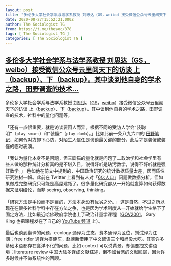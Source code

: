```yaml
---
layout: post
title: "多伦多大学社会学系与法学系教授 刘思达（GS，weibo）接受微信公众号云里阅天下的访谈 上（backup）、下（backup）。其中谈到他自身的学术之路，田野调查的技术"
date: 2020-08-27T15:52:21.000Z
author: The Sociologist TG
from: https://t.me/thesoc/378
tags: [ The Sociologist TG ]
categories: [ The Sociologist TG ]
---
```

<!--1598543541000-->
[多伦多大学社会学系与法学系教授 刘思达（GS，weibo）接受微信公众号云里阅天下的访谈 上（backup）、下（backup）。其中谈到他自身的学术之路，田野调查的技术...](https://t.me/thesoc/378)
------

<div>
<p>多伦多大学社会学系与法学系教授 <a href="http://www.sidaliu.net/" target="_blank" rel="noopener" onclick="return confirm('Open this link?\n\n'+this.href);">刘思达</a>（<a href="https://scholar.google.com/citations?user=BnrdqH8AAAAJ&hl=en" target="_blank" rel="noopener" onclick="return confirm('Open this link?\n\n'+this.href);">GS</a>，<a href="https://weibo.com/sidaliu?is_all=1#1598540461327" target="_blank" rel="noopener" onclick="return confirm('Open this link?\n\n'+this.href);">weibo</a>）接受微信公众号云里阅天下的访谈 <a href="https://mp.weixin.qq.com/s/vZs-r2AC1OQrWJcpamZOgQ" target="_blank" rel="noopener" onclick="return confirm('Open this link?\n\n'+this.href);">上</a>（<a href="https://telegra.ph/%E7%A4%BE%E4%BC%9A%E5%AD%A6%E6%98%AF%E4%B8%AA%E9%99%B6%E5%86%B6%E6%83%85%E6%93%8D%E7%9A%84%E5%9C%B0%E6%96%B9%E5%88%98%E6%80%9D%E8%BE%BE%E6%95%99%E6%8E%88%E8%AE%BF%E8%B0%88%E5%BD%95%E4%B8%8A-08-27" target="_blank" rel="noopener" onclick="return confirm('Open this link?\n\n'+this.href);">backup</a>）、<a href="https://mp.weixin.qq.com/s/Ka8_awd6jnf9uFy48_4gFw" target="_blank" rel="noopener" onclick="return confirm('Open this link?\n\n'+this.href);">下</a>（<a href="https://telegra.ph/%E4%B8%AD%E5%9B%BD%E4%BA%BA%E5%86%99%E7%9A%84%E7%90%86%E8%AE%BA%E8%A6%81%E5%83%8F%E4%B8%AD%E5%9B%BD%E4%B8%80%E6%A0%B7----%E5%88%98%E6%80%9D%E8%BE%BE%E6%95%99%E6%8E%88%E8%AE%BF%E8%B0%88%E5%BD%95%E4%B8%8B-08-27" target="_blank" rel="noopener" onclick="return confirm('Open this link?\n\n'+this.href);">backup</a>）。其中谈到他自身的学术之路，田野调查的技术，社科中的量化问题等。<br><br>「还有一点很重要，就是访谈要因人而异，根据不同的受访人学会<code>“</code>装聪明<code>”</code>（<code>play smart</code>）和<code>“</code>装傻<code>”</code>（<code>play dumb</code>）。」比如此前一条八九六四的 <a href="https://t.me/thesoc/363" target="_blank" rel="noopener" onclick="return confirm('Open this link?\n\n'+this.href);">田野笔记</a>，如何令对方卸下心防，对陌生人信任是访谈最关键的部分，此后才是装傻或装懂的临时表演。<br><br>「我认为量化本身不是问题，但三脚猫的量化就是问题了<code>……</code>政治学和社会学里有些人做的那种统计分析真的是不堪入目，说得好听是玷污数学，说得不好听就是强奸数学。」 也如他在前文中提到的，中国政治研究的统计数据质量太差，因而质性研究独树一帜。此前在 Twitter 上看到有人对「<a href="http://www.xinhuanet.com/politics/2020-05/29/c_1126047196.htm" target="_blank" rel="noopener" onclick="return confirm('Open this link?\n\n'+this.href);">6</a><a href="http://www.xinhuanet.com/politics/2020-05/29/c_1126047196.htm" target="_blank" rel="noopener" onclick="return confirm('Open this link?\n\n'+this.href);">亿人口</a>」问题做数据分析，但如果做成完整研究只可能是高屋建瓴了。很多量化研究都从一开始就盘算如何获得数据来证明结论，而非 seeing, observing, thinking。<br><br>「研究方法是手段而不是目的，方法本身没有优劣之分。」 这是自然，不过之所以现在在很多社科学科中存在方法之争，也是因为学术制度从一开始就给学生烙下了固定方法，比如最近哈佛政府学院也上了政治计量学课程（<a href="https://projects.iq.harvard.edu/gov2001" target="_blank" rel="noopener" onclick="return confirm('Open this link?\n\n'+this.href);">GOV2001</a>，Gary King 也把课程发在了自己的 <a href="https://www.youtube.com/playlist?list=PL0n492lUg2sgSevEQ3bLilGbFph4l92gH" target="_blank" rel="noopener" onclick="return confirm('Open this link?\n\n'+this.href);">YouTube </a><a href="https://www.youtube.com/playlist?list=PL0n492lUg2sgSevEQ3bLilGbFph4l92gH" target="_blank" rel="noopener" onclick="return confirm('Open this link?\n\n'+this.href);">频道</a> 上）。<br><br>最后也谈到翻译的问题，ecology 通译为生态，费孝通译为区位，刘试译为江湖；free rider 通译为搭便车，赵鼎新借用了中文谚语三个和尚没水吃。其实许多基础术语都存在食洋不化的问题，比如 context 可以说背景，却偏要拽文讲语境；literature review 中国大陆多译成文献综述，倒不如台湾的文献回顾，因为许多时候并不做系统性的回顾。</p>
</div>
